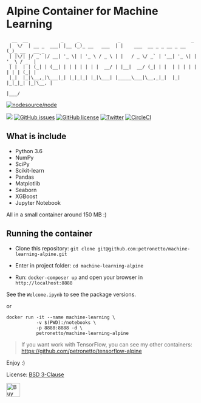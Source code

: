 # Alpine Container for Machine Learning

```
  __  __            _     _              _                          _
 |  \/  | __ _  ___| |__ (_)_ __   ___  | |    ___  __ _ _ __ _ __ (_)_ __   __ _
 | |\/| |/ _` |/ __| '_ \| | '_ \ / _ \ | |   / _ \/ _` | '__| '_ \| | '_ \ / _` |
 | |  | | (_| | (__| | | | | | | |  __/ | |__|  __/ (_| | |  | | | | | | | | (_| |
 |_|  |_|\__,_|\___|_| |_|_|_| |_|\___| |_____\___|\__,_|_|  |_| |_|_|_| |_|\__, |
                                                                            |___/
```
[![nodesource/node](http://dockeri.co/image/petronetto/machine-learning-alpine)](https://registry.hub.docker.com/u/petronetto/machine-learning-alpine/)

[![](https://images.microbadger.com/badges/image/petronetto/machine-learning-alpine.svg)](https://microbadger.com/images/petronetto/machine-learning-alpine "Get your own image badge on microbadger.com")
[![GitHub issues](https://img.shields.io/github/issues/petronetto/machine-learning-alpine.svg)](https://github.com/petronetto/machine-learning-alpine/issues)
[![GitHub license](https://img.shields.io/github/license/petronetto/machine-learning-alpine.svg)](https://raw.githubusercontent.com/petronetto/machine-learning-alpine/master/LICENSE)
[![Twitter](https://img.shields.io/twitter/url/https/github.com/petronetto/machine-learning-alpine.svg?style=social)](https://twitter.com/intent/tweet?text=Wow:&url=https%3A%2F%2Fgithub.com%2Fpetronetto%2Fmachine-learning-alpine)
[![CircleCI](https://circleci.com/gh/petronetto/machine-learning-alpine/tree/master.svg?style=svg)](https://circleci.com/gh/petronetto/machine-learning-alpine/tree/master)

## What is include
- Python 3.6
- NumPy
- SciPy
- Scikit-learn
- Pandas
- Matplotlib
- Seaborn
- XGBoost
- Jupyter Notebook

All in a small container around 150 MB :)


## Running the container
- Clone this repository: `git clone git@github.com:petronetto/machine-learning-alpine.git`

- Enter in project folder: `cd machine-learning-alpine`

- Run: `docker-composer up` and open your browser in `http://localhost:8888`

See the `Welcome.ipynb` to see the package versions.

or

```
docker run -it --name machine-learning \
           -v $(PWD):/notebooks \
           -p 8888:8888 -d \
           petronetto/machine-learning-alpine
```


> If you want work with TensorFlow, you can see my other containers: https://github.com/petronetto/tensorflow-alpine

Enjoy :)

License: [BSD 3-Clause](LICENSE)


<a href='https://ko-fi.com/N4N09BMZ' target='_blank'><img height='36' style='border:0px;height:36px;' src='https://az743702.vo.msecnd.net/cdn/kofi1.png?v=0' border='0' alt='Buy Me a Coffee at ko-fi.com' /></a>
